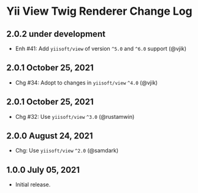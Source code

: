 # Yii View Twig Renderer Change Log

## 2.0.2 under development

- Enh #41: Add `yiisoft/view` of version `^5.0` and `^6.0` support (@vjik)

## 2.0.1 October 25, 2021

- Chg #34: Adopt to changes in `yiisoft/view` `^4.0` (@vjik)

## 2.0.1 October 25, 2021

- Chg #32: Use `yiisoft/view` `^3.0` (@rustamwin)

## 2.0.0 August 24, 2021

- Chg: Use `yiisoft/view` `^2.0` (@samdark)

## 1.0.0 July 05, 2021

- Initial release.
